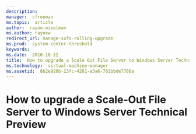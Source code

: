 ```yaml
---
description:  
manager:  cfreeman
ms.topic:  article
author:  rayne-wiselman
ms.author: raynew
redirect_url: manage-sofs-rolling-upgrade
ms.prod:  system-center-threshold
keywords:  
ms.date:  2016-10-12
title:  How to upgrade a Scale Out File Server to Windows Server Technical Preview
ms.technology:  virtual-machine-manager
ms.assetid:  8b2e920b-23fc-4261-a3a6-702bbde7780a
---
```


# How to upgrade a Scale-Out File Server to Windows Server Technical Preview
